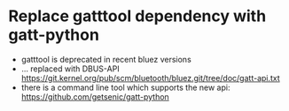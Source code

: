 # Replace gatttool dependency with gatt-python

- gatttool is deprecated in recent bluez versions
- ... replaced with DBUS-API https://git.kernel.org/pub/scm/bluetooth/bluez.git/tree/doc/gatt-api.txt
- there is a command line tool which supports the new api: https://github.com/getsenic/gatt-python

